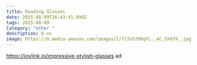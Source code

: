 ```yaml
---
title: Reading Glasses
date: 2025-08-09T16:43:41.898Z
tags: 2025-08-09
Category: "other "
description: 6.xx
image: https://m.media-amazon.com/images/I/717nS796qFL._AC_SX679_.jpg
---
```

https://joylink.io/impressive-stylish-glasses  ad
